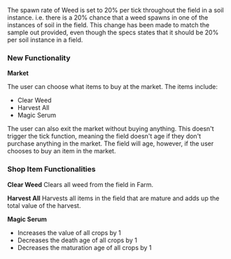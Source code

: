The spawn rate of Weed is set to 20% per tick throughout the field in a soil instance. 
i.e. there is a 20% chance that a weed spawns in one of the instances of soil in the field.
This change has been made to match the sample out provided, even though the specs states that it should be 20% per soil instance in a field.

### New Functionality

**Market**

The user can choose what items to buy at the market. The items include:
- Clear Weed
- Harvest All
- Magic Serum

The user can also exit the market without buying anything. This doesn't trigger the tick function, meaning the field doesn't age if they don't purchase anything in the market. The field will age, however, if the user chooses to buy an item in the market.

### Shop Item Functionalities

**Clear Weed**
Clears all weed from the field in Farm.

**Harvest All**
Harvests all items in the field that are mature and adds up the total value of the harvest.

**Magic Serum**
- Increases the value of all crops by 1
- Decreases the death age of all crops by 1
- Decreases the maturation age of all crops by 1
